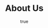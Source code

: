 ---
author:
  name: SmartWinnr
  email: contact@smartwinnr.com
description: 'About Us'
keywords: ["contact-us", "linux", "how to"]
license: '[CC BY-ND 4.0](https://creativecommons.org/licenses/by-nd/4.0)'
published: 2017-04-14
title: About Us
---